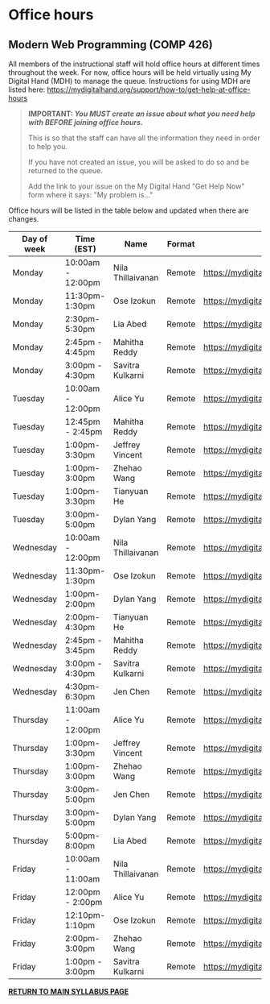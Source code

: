 # Office hours

## Modern Web Programming (COMP 426)

All members of the instructional staff will hold office hours at different times throughout the week. 
For now, office hours will be held virtually using My Digital Hand (MDH) to manage the queue.
Instructions for using MDH are listed here: https://mydigitalhand.org/support/how-to/get-help-at-office-hours

> **IMPORTANT: _You MUST create an issue about what you need help with BEFORE joining office hours._**
>  
> This is so that the staff can have all the information they need in order to help you. 
> 
> If you have not created an issue, you will be asked to do so and be returned to the queue.
>
> Add the link to your issue on the My Digital Hand "Get Help Now" form where it says: "My problem is..."

Office hours will be listed in the table below and updated when there are changes.

| Day of week | Time (EST) | Name | Format | Location | 
| --- | --- | --- | --- | --- |
| Monday | 10:00am - 12:00pm | Nila Thillaivanan | Remote | https://mydigitalhand.org/enrollment/37807 |
| Monday | 11:30pm- 1:30pm | Ose Izokun | Remote | https://mydigitalhand.org/enrollment/37807 |
| Monday | 2:30pm- 5:30pm | Lia Abed| Remote | https://mydigitalhand.org/enrollment/37807 |
| Monday | 2:45pm - 4:45pm | Mahitha Reddy | Remote | https://mydigitalhand.org/enrollment/37807 |
| Monday | 3:00pm - 4:30pm | Savitra Kulkarni | Remote | https://mydigitalhand.org/enrollment/37807 |
| Tuesday | 10:00am - 12:00pm | Alice Yu | Remote | https://mydigitalhand.org/enrollment/37807 |
| Tuesday | 12:45pm - 2:45pm | Mahitha Reddy | Remote | https://mydigitalhand.org/enrollment/37807 |
| Tuesday | 1:00pm- 3:30pm | Jeffrey Vincent | Remote | https://mydigitalhand.org/enrollment/37807 |
| Tuesday | 1:00pm- 3:00pm | Zhehao Wang | Remote | https://mydigitalhand.org/enrollment/37807 |
| Tuesday | 1:00pm- 3:30pm | Tianyuan He | Remote | https://mydigitalhand.org/enrollment/37807 |
| Tuesday | 3:00pm- 5:00pm | Dylan Yang | Remote | https://mydigitalhand.org/enrollment/37807 |
| Wednesday | 10:00am - 12:00pm | Nila Thillaivanan | Remote | https://mydigitalhand.org/enrollment/37807 |
| Wednesday | 11:30pm- 1:30pm | Ose Izokun | Remote | https://mydigitalhand.org/enrollment/37807 |
| Wednesday | 1:00pm- 2:00pm | Dylan Yang | Remote | https://mydigitalhand.org/enrollment/37807 |
| Wednesday | 2:00pm- 4:30pm | Tianyuan He | Remote | https://mydigitalhand.org/enrollment/37807 |
| Wednesday | 2:45pm - 3:45pm | Mahitha Reddy | Remote | https://mydigitalhand.org/enrollment/37807 |
| Wednesday | 3:00pm - 4:30pm | Savitra Kulkarni | Remote | https://mydigitalhand.org/enrollment/37807 |
| Wednesday | 4:30pm- 6:30pm | Jen Chen | Remote | https://mydigitalhand.org/enrollment/37807 |
| Thursday | 11:00am - 12:00pm | Alice Yu | Remote | https://mydigitalhand.org/enrollment/37807 |
| Thursday | 1:00pm- 3:30pm | Jeffrey Vincent | Remote | https://mydigitalhand.org/enrollment/37807 |
| Thursday | 1:00pm- 3:00pm | Zhehao Wang | Remote | https://mydigitalhand.org/enrollment/37807 |
| Thursday | 3:00pm- 5:00pm | Jen Chen | Remote | https://mydigitalhand.org/enrollment/37807 |
| Thursday | 3:00pm- 5:00pm | Dylan Yang | Remote | https://mydigitalhand.org/enrollment/37807 |
| Thursday | 5:00pm- 8:00pm | Lia Abed | Remote | https://mydigitalhand.org/enrollment/37807 |
| Friday | 10:00am - 11:00am | Nila Thillaivanan | Remote | https://mydigitalhand.org/enrollment/37807 |
| Friday | 12:00pm - 2:00pm | Alice Yu | Remote | https://mydigitalhand.org/enrollment/37807 |
| Friday | 12:10pm- 1:10pm | Ose Izokun | Remote | https://mydigitalhand.org/enrollment/37807 |
| Friday | 2:00pm- 3:00pm | Zhehao Wang | Remote | https://mydigitalhand.org/enrollment/37807 |
| Friday | 1:00pm - 3:00pm | Savitra Kulkarni | Remote | https://mydigitalhand.org/enrollment/37807 |



[**RETURN TO MAIN SYLLABUS PAGE**](./README.md#instructional-staff)
